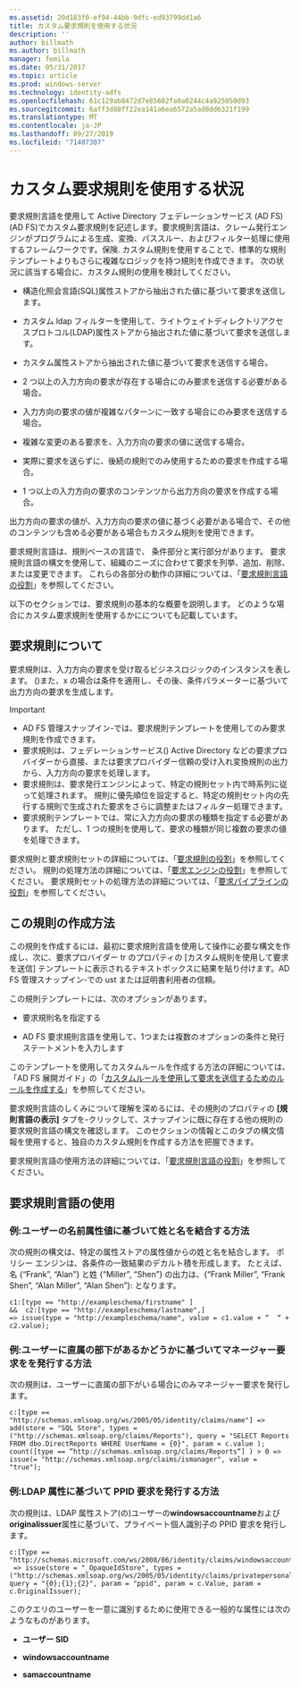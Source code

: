 ```yaml
---
ms.assetid: 20d183f0-ef94-44bb-9dfc-ed93799dd1a6
title: カスタム要求規則を使用する状況
description: ''
author: billmath
ms.author: billmath
manager: femila
ms.date: 05/31/2017
ms.topic: article
ms.prod: windows-server
ms.technology: identity-adfs
ms.openlocfilehash: 61c129ab8472d7e85602fa0a0244c4a925050d93
ms.sourcegitcommit: 6aff3d88ff22ea141a6ea6572a5ad8dd6321f199
ms.translationtype: MT
ms.contentlocale: ja-JP
ms.lasthandoff: 09/27/2019
ms.locfileid: "71407307"
---
```

# <a name="when-to-use-a-custom-claim-rule"></a>カスタム要求規則を使用する状況
要求規則言語を使用して Active Directory フェデレーションサービス (AD FS) \(AD FS\)でカスタム要求規則を記述します。要求規則言語は、クレーム発行エンジンがプログラムによる生成、変換、パススルー、およびフィルター処理に使用するフレームワークです。保険. カスタム規則を使用することで、標準的な規則テンプレートよりもさらに複雑なロジックを持つ規則を作成できます。 次の状況に該当する場合に、カスタム規則の使用を検討してください。  
  
-   構造化照会言語\(SQL\)属性ストアから抽出された値に基づいて要求を送信します。  
  
-   カスタム ldap フィルターを使用して、ライトウェイトディレクトリアクセスプロトコル\(LDAP\)属性ストアから抽出された値に基づいて要求を送信します。  
  
-   カスタム属性ストアから抽出された値に基づいて要求を送信する場合。  
  
-   2 つ以上の入力方向の要求が存在する場合にのみ要求を送信する必要がある場合。  
  
-   入力方向の要求の値が複雑なパターンに一致する場合にのみ要求を送信する場合。  
  
-   複雑な変更のある要求を、入力方向の要求の値に送信する場合。  
  
-   実際に要求を送らずに、後続の規則でのみ使用するための要求を作成する場合。  
  
-   1 つ以上の入力方向の要求のコンテンツから出力方向の要求を作成する場合。  
  
出力方向の要求の値が、入力方向の要求の値に基づく必要がある場合で、その他のコンテンツも含める必要がある場合もカスタム規則を使用できます。  
  
要求規則言語は、規則ベースの言語で、 条件部分と実行部分があります。 要求規則言語の構文を使用して、組織のニーズに合わせて要求を列挙、追加、削除、または変更できます。 これらの各部分の動作の詳細については、「[要求規則言語の役割](The-Role-of-the-Claim-Rule-Language.md)」を参照してください。  
  
以下のセクションでは、要求規則の基本的な概要を説明します。 どのような場合にカスタム要求規則を使用するかにについても記載しています。  
  
## <a name="about-claim-rules"></a>要求規則について  
要求規則は、入力方向の要求を受け取るビジネスロジックのインスタンスを表します。 \(\)また、x の場合は条件を適用し、その後、条件パラメーターに基づいて出力方向の要求を生成します。  
  
> [!IMPORTANT]  
> -   AD FS 管理スナップイン\-では、要求規則テンプレートを使用してのみ要求規則を作成できます。  
> -   要求規則は、フェデレーションサービス\(\) Active Directory などの要求プロバイダーから直接、または要求プロバイダー信頼の受け入れ変換規則の出力から、入力方向の要求を処理します。  
> -   要求規則は、要求発行エンジンによって、特定の規則セット内で時系列に従って処理されます。 規則に優先順位を設定すると、特定の規則セット内の先行する規則で生成された要求をさらに調整またはフィルター処理できます。  
> -   要求規則テンプレートでは、常に入力方向の要求の種類を指定する必要があります。 ただし、1 つの規則を使用して、要求の種類が同じ複数の要求の値を処理できます。  
  
要求規則と要求規則セットの詳細については、「[要求規則の役割](The-Role-of-Claim-Rules.md)」を参照してください。 規則の処理方法の詳細については、「[要求エンジンの役割](The-Role-of-the-Claims-Engine.md)」を参照してください。 要求規則セットの処理方法の詳細については、「[要求パイプラインの役割](The-Role-of-the-Claims-Pipeline.md)」を参照してください。  
  
## <a name="how-to-create-this-rule"></a>この規則の作成方法  
この規則を作成するには、最初に要求規則言語を使用して操作に必要な構文を作成し、次に、要求プロバイダー tr のプロパティの [カスタム規則を使用して要求を送信] テンプレートに表示されるテキストボックスに結果を貼り付けます。AD FS 管理スナップイン\-での ust または証明書利用者の信頼。  
  
この規則テンプレートには、次のオプションがあります。  
  
-   要求規則名を指定する  
  
-   AD FS 要求規則言語を使用して、1つまたは複数のオプションの条件と発行ステートメントを入力します  
  
このテンプレートを使用してカスタムルールを作成する方法の詳細については、「AD FS 展開ガイド」の「[カスタムルールを使用して要求を送信するためのルールを作成する](https://technet.microsoft.com/library/dd807049.aspx)」を参照してください。  
  
要求規則言語のしくみについて理解を深めるには、その規則のプロパティの **[規則言語の表示]** タブを\-クリックして、スナップインに既に存在する他の規則の要求規則言語の構文を確認します。 このセクションの情報とこのタブの構文情報を使用すると、独自のカスタム規則を作成する方法を把握できます。  
  
要求規則言語の使用方法の詳細については、「[要求規則言語の役割](The-Role-of-the-Claim-Rule-Language.md)」を参照してください。  
  
## <a name="using-the-claim-rule-language"></a>要求規則言語の使用  
  
### <a name="example-how-to-combine-first-and-last-names-based-on-a-users-name-attribute-values"></a>例:ユーザーの名前属性値に基づいて姓と名を結合する方法  
次の規則の構文は、特定の属性ストアの属性値からの姓と名を結合します。 ポリシー エンジンは、各条件の一致結果のデカルト積を形成します。 たとえば、名 {“Frank”, “Alan”} と姓 {“Miller”, “Shen”} の出力は、{“Frank Miller”, “Frank Shen”, “Alan Miller”, “Alan Shen”}: となります。  
  
```  
c1:[type == "http://exampleschema/firstname" ]  
&&  c2:[type == "http://exampleschema/lastname",]   
=> issue(type = "http://exampleschema/name", value = c1.value + “  “ + c2.value);  
```  
  
### <a name="example-how-to-issue-a-manager-claim-based-on-whether-users-have-direct-reports"></a>例:ユーザーに直属の部下があるかどうかに基づいてマネージャー要求をを発行する方法  
次の規則は、ユーザーに直属の部下がいる場合にのみマネージャー要求を発行します。  
  
```  
c:[type == "http://schemas.xmlsoap.org/ws/2005/05/identity/claims/name"] => add(store = "SQL Store", types = ("http://schemas.xmlsoap.org/claims/Reports"), query = "SELECT Reports FROM dbo.DirectReports WHERE UserName = {0}", param = c.value );  
count([type == “http://schemas.xmlsoap.org/claims/Reports“] ) > 0 => issue(= "http://schemas.xmlsoap.org/claims/ismanager", value = "true");  
```  
  
### <a name="example-how-to-issue-a-ppid-claim-based-on-an-ldap-attribute"></a>例:LDAP 属性に基づいて PPID 要求を発行する方法  
次の規則は、LDAP 属性ストア\(の\)ユーザーの**windowsaccountname**および**originalissuer**属性に基づいて、プライベート個人識別子の PPID 要求を発行します。  
  
```  
c:[Type == "http://schemas.microsoft.com/ws/2008/06/identity/claims/windowsaccountname"]  
 => issue(store = "_OpaqueIdStore", types = ("http://schemas.xmlsoap.org/ws/2005/05/identity/claims/privatepersonalidentifier"), query = "{0};{1};{2}", param = "ppid", param = c.Value, param = c.OriginalIssuer);  
```  
  
このクエリのユーザーを一意に識別するために使用できる一般的な属性には次のようなものがあります。  
  
-   **ユーザー SID**  
  
-   **windowsaccountname**  
  
-   **samaccountname**  
  

